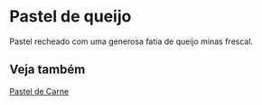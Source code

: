 # Pastel de queijo

Pastel recheado com uma generosa fatia de queijo minas frescal.

## Veja também

[Pastel de Carne](pastel_de_carne.md)

